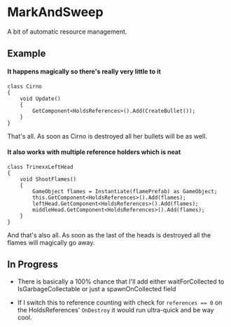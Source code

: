 MarkAndSweep
============

A bit of automatic resource management.

Example
-------

#### It happens magically so there's really very little to it

    class Cirno
    {
        void Update()
        {
            GetComponent<HoldsReferences>().Add(CreateBullet());
        }
    }

That's all. As soon as Cirno is destroyed all her bullets will be as well.

#### It also works with multiple reference holders which is neat

    class TrinexxLeftHead
    {
        void ShootFlames()
        {
            GameObject flames = Instantiate(flamePrefab) as GameObject;
            this.GetComponent<HoldsReferences>().Add(flames);
            leftHead.GetComponent<HoldsReferences>().Add(flames);
            middleHead.GetComponent<HoldsReferences>().Add(flames);
        }
    }

And that's also all. As soon as the last of the heads is destroyed all the flames will magically go away.

In Progress
-----------

 - There is basically a 100% chance that I'll add either waitForCollected to
   IsGarbageCollectable or just a spawnOnCollected field

 - If I switch this to reference counting with check for `references == 0` on
   the HoldsReferences' `OnDestroy` it would run ultra-quick and be way cool.
